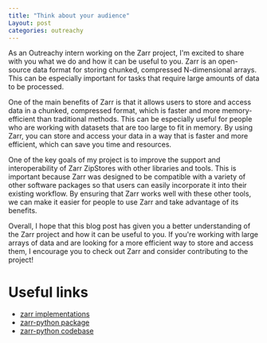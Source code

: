 ```yaml
---
title: "Think about your audience"
Layout: post
categories: outreachy
---
```


As an Outreachy intern working on the Zarr project, I'm excited to share with you what we do and how it can be useful to you. Zarr is an open-source data format for storing chunked, compressed N-dimensional arrays. This can be especially important for tasks that require large amounts of data to be processed.

One of the main benefits of Zarr is that it allows users to store and access data in a chunked, compressed format, which is faster and more memory-efficient than traditional methods. This can be especially useful for people who are working with datasets that are too large to fit in memory. By using Zarr, you can store and access your data in a way that is faster and more efficient, which can save you time and resources.

One of the key goals of my project is to improve the support and interoperability of Zarr ZipStores with other libraries and tools. This is important because Zarr was designed to be compatible with a variety of other software packages so that users can easily incorporate it into their existing workflow. By ensuring that Zarr works well with these other tools, we can make it easier for people to use Zarr and take advantage of its benefits.

Overall, I hope that this blog post has given you a better understanding of the Zarr project and how it can be useful to you. If you're working with large arrays of data and are looking for a more efficient way to store and access them, I encourage you to check out Zarr and consider contributing to the project!

# Useful links
* [zarr implementations](https://github.com/zarr-developers/zarr_implementations)
* [zarr-python package](https://zarr.readthedocs.io/en/stable/index.html)
* [zarr-python codebase](https://github.com/zarr-developers/zarr-python/tree/main/zarr)
